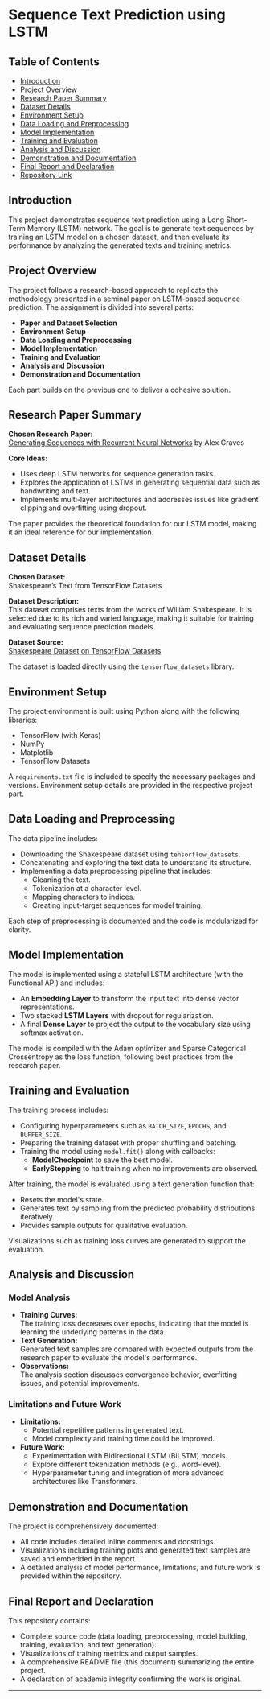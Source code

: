 # Sequence Text Prediction using LSTM

## Table of Contents
- [Introduction](#introduction)
- [Project Overview](#project-overview)
- [Research Paper Summary](#research-paper-summary)
- [Dataset Details](#dataset-details)
- [Environment Setup](#environment-setup)
- [Data Loading and Preprocessing](#data-loading-and-preprocessing)
- [Model Implementation](#model-implementation)
- [Training and Evaluation](#training-and-evaluation)
- [Analysis and Discussion](#analysis-and-discussion)
- [Demonstration and Documentation](#demonstration-and-documentation)
- [Final Report and Declaration](#final-report-and-declaration)
- [Repository Link](#repository-link)

## Introduction
This project demonstrates sequence text prediction using a Long Short-Term Memory (LSTM) network. The goal is to generate text sequences by training an LSTM model on a chosen dataset, and then evaluate its performance by analyzing the generated texts and training metrics.

## Project Overview
The project follows a research-based approach to replicate the methodology presented in a seminal paper on LSTM-based sequence prediction. The assignment is divided into several parts:
- **Paper and Dataset Selection**
- **Environment Setup**
- **Data Loading and Preprocessing**
- **Model Implementation**
- **Training and Evaluation**
- **Analysis and Discussion**
- **Demonstration and Documentation**

Each part builds on the previous one to deliver a cohesive solution.

## Research Paper Summary
**Chosen Research Paper:**  
[Generating Sequences with Recurrent Neural Networks](https://arxiv.org/abs/1308.0850) by Alex Graves

**Core Ideas:**
- Uses deep LSTM networks for sequence generation tasks.
- Explores the application of LSTMs in generating sequential data such as handwriting and text.
- Implements multi-layer architectures and addresses issues like gradient clipping and overfitting using dropout.

The paper provides the theoretical foundation for our LSTM model, making it an ideal reference for our implementation.

## Dataset Details
**Chosen Dataset:**  
Shakespeare’s Text from TensorFlow Datasets

**Dataset Description:**  
This dataset comprises texts from the works of William Shakespeare. It is selected due to its rich and varied language, making it suitable for training and evaluating sequence prediction models.

**Dataset Source:**  
[Shakespeare Dataset on TensorFlow Datasets](https://www.tensorflow.org/datasets/catalog/tiny_shakespeare)

The dataset is loaded directly using the `tensorflow_datasets` library.

## Environment Setup
The project environment is built using Python along with the following libraries:
- TensorFlow (with Keras)
- NumPy
- Matplotlib
- TensorFlow Datasets

A `requirements.txt` file is included to specify the necessary packages and versions. Environment setup details are provided in the respective project part.

## Data Loading and Preprocessing
The data pipeline includes:
- Downloading the Shakespeare dataset using `tensorflow_datasets`.
- Concatenating and exploring the text data to understand its structure.
- Implementing a data preprocessing pipeline that includes:
  - Cleaning the text.
  - Tokenization at a character level.
  - Mapping characters to indices.
  - Creating input-target sequences for model training.

Each step of preprocessing is documented and the code is modularized for clarity.

## Model Implementation
The model is implemented using a stateful LSTM architecture (with the Functional API) and includes:
- An **Embedding Layer** to transform the input text into dense vector representations.
- Two stacked **LSTM Layers** with dropout for regularization.
- A final **Dense Layer** to project the output to the vocabulary size using softmax activation.

The model is compiled with the Adam optimizer and Sparse Categorical Crossentropy as the loss function, following best practices from the research paper.

## Training and Evaluation
The training process includes:
- Configuring hyperparameters such as `BATCH_SIZE`, `EPOCHS`, and `BUFFER_SIZE`.
- Preparing the training dataset with proper shuffling and batching.
- Training the model using `model.fit()` along with callbacks:
  - **ModelCheckpoint** to save the best model.
  - **EarlyStopping** to halt training when no improvements are observed.

After training, the model is evaluated using a text generation function that:
- Resets the model's state.
- Generates text by sampling from the predicted probability distributions iteratively.
- Provides sample outputs for qualitative evaluation.

Visualizations such as training loss curves are generated to support the evaluation.

## Analysis and Discussion
### Model Analysis
- **Training Curves:**  
  The training loss decreases over epochs, indicating that the model is learning the underlying patterns in the data.
- **Text Generation:**  
  Generated text samples are compared with expected outputs from the research paper to evaluate the model's performance.
- **Observations:**  
  The analysis section discusses convergence behavior, overfitting issues, and potential improvements.

### Limitations and Future Work
- **Limitations:**  
  - Potential repetitive patterns in generated text.
  - Model complexity and training time could be improved.
- **Future Work:**  
  - Experimentation with Bidirectional LSTM (BiLSTM) models.
  - Explore different tokenization methods (e.g., word-level).
  - Hyperparameter tuning and integration of more advanced architectures like Transformers.

## Demonstration and Documentation
The project is comprehensively documented:
- All code includes detailed inline comments and docstrings.
- Visualizations including training plots and generated text samples are saved and embedded in the report.
- A detailed analysis of model performance, limitations, and future work is provided within the repository.

## Final Report and Declaration
This repository contains:
- Complete source code (data loading, preprocessing, model building, training, evaluation, and text generation).
- Visualizations of training metrics and output samples.
- A comprehensive README file (this document) summarizing the entire project.
- A declaration of academic integrity confirming the work is original.


---
